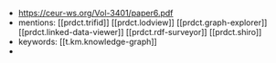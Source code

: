 
- https://ceur-ws.org/Vol-3401/paper6.pdf
- mentions: [[prdct.trifid]] [[prdct.lodview]] [[prdct.graph-explorer]] [[prdct.linked-data-viewer]] [[prdct.rdf-surveyor]] [[prdct.shiro]]
- keywords: [[t.km.knowledge-graph]]
- 